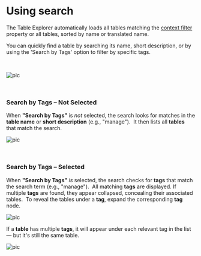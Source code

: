 # Using search

The Table Explorer automatically loads all tables matching the [context filter](context.md) property or all tables, sorted by name or translated name.

You can quickly find a table by searching its name, short description, or by using the 'Search by Tags' option to filter by specific tags.

<br/>

![pic](https://profitbasedocs.blob.core.windows.net/images/table_explorer_web_search_tables.png)

<br/>

### **Search by Tags – Not Selected**

When **"Search by Tags"** is *not* selected, the search looks for matches in the **table name** or **short description** (e.g., "manage").  
It then lists all **tables** that match the search.

![pic](https://profitbasedocs.blob.core.windows.net/images/table_explorer_search_tables.png)

<br/>

### **Search by Tags – Selected**

When **"Search by Tags"** *is* selected, the search checks for **tags** that match the search term (e.g., "manage").  
All matching **tags** are displayed. If multiple **tags** are found, they appear collapsed, concealing their associated tables.  
To reveal the tables under a **tag**, expand the corresponding **tag** node.


![pic](https://profitbasedocs.blob.core.windows.net/images/table_explorer_search_tags.png)

If a **table** has multiple **tags**, it will appear under each relevant tag in the list — but it's still the same table.


![pic](https://profitbasedocs.blob.core.windows.net/images/table_explorer_search_tags_multiple.png)

<br/>
